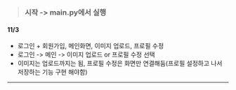 > ### 시작 -> main.py에서 실행

#### 11/3
- 로그인 + 회원가입, 메인화면, 이미지 업로드, 프로필 수정
- 로그인 -> 메인 -> 이미지 업로드 or 프로필 수정 선택
- 이미지는 업로드까지는 됨, 프로필 수정은 화면만 연결해둠(프로필 설정하고 나서 저장하는 기능 구현 해야함)
---
